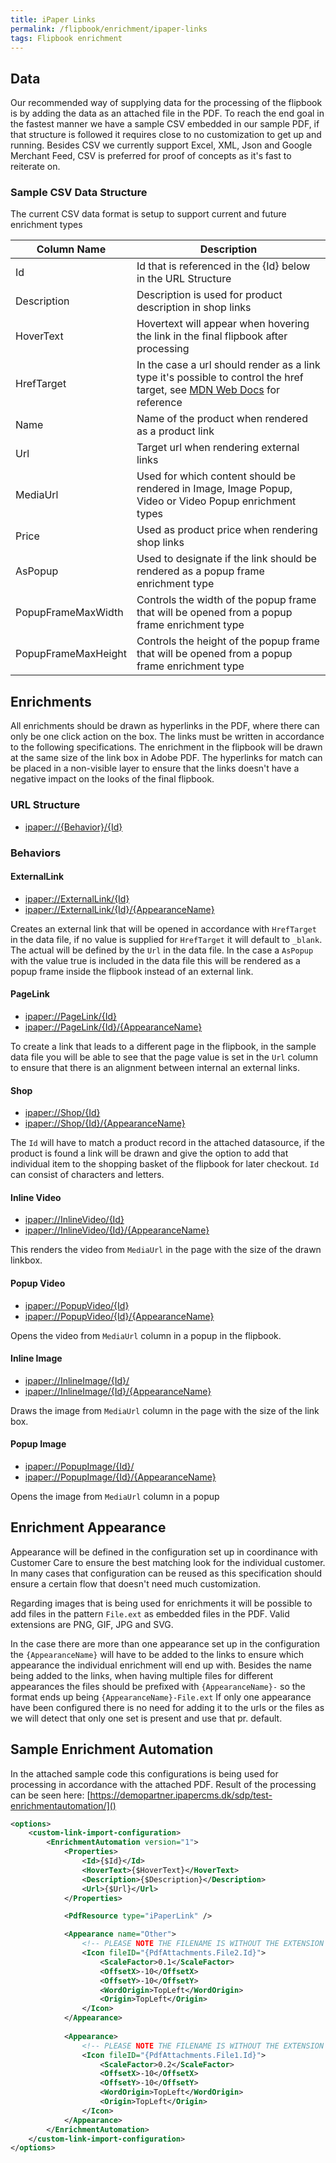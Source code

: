 ```yaml
---
title: iPaper Links
permalink: /flipbook/enrichment/ipaper-links
tags: Flipbook enrichment
---
```


## Data

Our recommended way of supplying data for the processing of the flipbook is by adding the data as an attached file in the PDF. To reach the end goal in the fastest manner we have a sample CSV embedded in our sample PDF, if that structure is followed it requires close to no customization to get up and running. Besides CSV we currently support Excel, XML, Json and Google Merchant Feed, CSV is preferred for proof of concepts as it's fast to reiterate on.

### Sample CSV Data Structure

The current CSV data format is setup to support current and future enrichment types

<table>
	<thead>
		<tr>
			<th>Column Name</th>
			<th>Description</th>
		</tr>
	</thead>
	<tbody>
		<tr>
			<td>Id</td>
			<td>Id that is referenced in the {Id} below in the URL Structure</td>
		</tr>
		<tr>
			<td>Description</td>
			<td>Description is used for product description in shop links</td>
		</tr>
		<tr>
			<td>HoverText</td>
			<td>Hovertext will appear when hovering the link in the final flipbook after processing</td>
		</tr>
		<tr>
			<td>HrefTarget</td>
			<td>In the case a url should render as a link type it's possible to control the href target, see <a href="https://developer.mozilla.org/en-US/docs/Web/HTML/Element/a#target" rel="noopener" target="_blank">MDN Web Docs</a> for reference</td>
		</tr>
		<tr>
			<td>Name</td>
			<td>Name of the product when rendered as a product link</td>
		</tr>
		<tr>
			<td>Url</td>
			<td>Target url when rendering external links</td>
		</tr>
		<tr>
			<td>MediaUrl</td>
			<td>Used for which content should be rendered in Image, Image Popup, Video or Video Popup enrichment types</td>
		</tr>
		<tr>
			<td>Price</td>
			<td>Used as product price when rendering shop links</td>
		</tr>
		<tr>
			<td>AsPopup</td>
			<td>Used to designate if the link should be rendered as a popup frame enrichment type</td>
		</tr>
		<tr>
			<td>PopupFrameMaxWidth</td>
			<td>Controls the width of the popup frame that will be opened from a popup frame enrichment type</td>
		</tr>
		<tr>
			<td>PopupFrameMaxHeight</td>
			<td>Controls the height of the popup frame that will be opened from a popup frame enrichment type</td>
		</tr>
	</tbody>
</table>

## Enrichments

All enrichments should be drawn as hyperlinks in the PDF, where there can only be one click action on the box. The links must be written in accordance to the following specifications. The enrichment in the flipbook will be drawn at the same size of the link box in Adobe PDF.
The hyperlinks for match can be placed in a non-visible layer to ensure that the links doesn't have a negative impact on the looks of the final flipbook.

### URL Structure

* [ipaper://{Behavior}/{Id}]()

### Behaviors

#### ExternalLink

* [ipaper://ExternalLink/{Id}]()
* [ipaper://ExternalLink/{Id}/{AppearanceName}]()

Creates an external link that will be opened in accordance with `HrefTarget` in the data file, if  no value is supplied for `HrefTarget` it will default to `_blank`. The actual will be defined by the `Url` in the data file. In the case a `AsPopup` with the value true is included in the data file this will be rendered as a popup frame inside the flipbook instead of an external link.

#### PageLink

* [ipaper://PageLink/{Id}]()
* [ipaper://PageLink/{Id}/{AppearanceName}]()

To create a link that leads to a different page in the flipbook, in the sample data file you will be able to see that the page value is set in the `Url` column to ensure that there is an alignment between internal an external links.

#### Shop

* [ipaper://Shop/{Id}]()
* [ipaper://Shop/{Id}/{AppearanceName}]()

The `Id` will have to match a product record in the attached datasource, if the product is found a link will be drawn and give the option to add that individual item to the shopping basket of the flipbook for later checkout.
`Id` can consist of characters and letters.

#### Inline Video

* [ipaper://InlineVideo/{Id}]()
* [ipaper://InlineVideo/{Id}/{AppearanceName}]()

This renders the video from `MediaUrl` in the page with the size of the drawn linkbox.

#### Popup Video

* [ipaper://PopupVideo/{Id}]()
* [ipaper://PopupVideo/{Id}/{AppearanceName}]()

Opens the video from `MediaUrl` column in a popup in the flipbook.

#### Inline Image

* [ipaper://InlineImage/{Id}/]()
* [ipaper://InlineImage/{Id}/{AppearanceName}]()

Draws the image from `MediaUrl` column in the page with the size of the link box.

#### Popup Image

* [ipaper://PopupImage/{Id}/]()
* [ipaper://PopupImage/{Id}/{AppearanceName}]()

Opens the image from `MediaUrl` column in a popup

## Enrichment Appearance

Appearance will be defined in the configuration set up in coordinance with Customer Care to ensure the best matching look for the individual customer. In many cases that configuration can be reused as this specification should ensure a certain flow that doesn't need much customization.

Regarding images that is being used for enrichments it will be possible to add files in the pattern `File.ext` as embedded files in the PDF. Valid extensions are PNG, GIF, JPG and SVG.

In the case there are more than one appearance set up in the configuration the `{AppearanceName}` will have to be added to the links to ensure which appearance the individual enrichment will end up with. Besides the name being added to the links, when having multiple files for different appearances the files should be prefixed with `{AppearanceName}-` so the format ends up being `{AppearanceName}-File.ext`
If only one appearance have been configured there is no need for adding it to the urls or the files as we will detect that only one set is present and use that pr. default.

## Sample Enrichment Automation

In the attached sample code this configurations is being used for processing in accordance with the attached PDF. Result of the processing can be seen here: [https://demopartner.ipapercms.dk/sdp/test-enrichmentautomation/]()

```xml
<options>
    <custom-link-import-configuration>
        <EnrichmentAutomation version="1">
	        <Properties>
	            <Id>{$Id}</Id>
	            <HoverText>{$HoverText}</HoverText>
	            <Description>{$Description}</Description>
	            <Url>{$Url}</Url>
	        </Properties>

	        <PdfResource type="iPaperLink" />

	        <Appearance name="Other">
				<!-- PLEASE NOTE THE FILENAME IS WITHOUT THE EXTENSION -->
	            <Icon fileID="{PdfAttachments.File2.Id}">
		            <ScaleFactor>0.1</ScaleFactor>
		            <OffsetX>-10</OffsetX>
		            <OffsetY>-10</OffsetY>
		            <WordOrigin>TopLeft</WordOrigin>
		            <Origin>TopLeft</Origin>
	            </Icon>
	        </Appearance>
            
	        <Appearance>
				<!-- PLEASE NOTE THE FILENAME IS WITHOUT THE EXTENSION -->
	            <Icon fileID="{PdfAttachments.File1.Id}">
		            <ScaleFactor>0.2</ScaleFactor>
		            <OffsetX>-10</OffsetX>
		            <OffsetY>-10</OffsetY>
		            <WordOrigin>TopLeft</WordOrigin>
		            <Origin>TopLeft</Origin>
	            </Icon>
	        </Appearance>
        </EnrichmentAutomation>
    </custom-link-import-configuration>
</options>
```